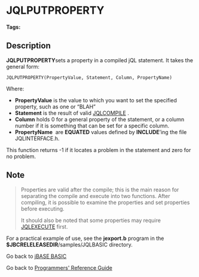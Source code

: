 # JQLPUTPROPERTY

<PageHeader />
 
**Tags:**
<badge text='record handling' vertical='middle' />
<badge text='query language' vertical='middle' />
<badge text='jql' vertical='middle' />

## Description

**JQLPUTPROPERTY**sets a property in a compiled jQL statement. It takes the general form:

```
JQLPUTPROPERTY(PropertyValue, Statement, Column, PropertyName)
```

Where:

- **PropertyValue** is the value to which you want to set the specified property, such as one or “BLAH”
- **Statement** is the result of valid [JQLCOMPILE](./../jqlcompile) .
- **Column** holds 0 for a general property of the statement, or a column number if it is something that can be set for a specific column.
- **PropertyName**  are **EQUATED** values defined by **INCLUDE**’ing the file JQLINTERFACE.h.

This function returns -1 if it locates a problem in the statement and zero for no problem.

## Note

> Properties are valid after the compile; this is the main reason for separating the compile and execute into two functions. After compiling, it is possible to examine the properties and set properties before executing.
>
> It should also be noted that some properties may require [JQLEXECUTE](./../jqlexecute) first.

For a practical example of use, see the **jexport.b** program in the **$JBCRELELEASEDIR**/samples/JQLBASIC directory.

Go back to [jBASE BASIC](./../README.md)

Go back to [Programmers' Reference Guide](./../../reference-guides/jbc/README.md)
  
<PageFooter />

